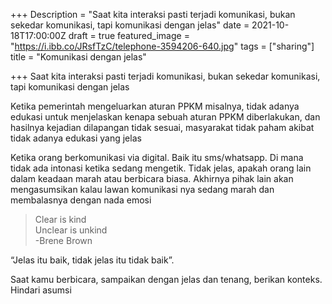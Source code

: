 +++
Description = "Saat kita interaksi pasti terjadi komunikasi, bukan sekedar komunikasi, tapi komunikasi dengan jelas"
date = 2021-10-18T17:00:00Z
draft = true
featured_image = "https://i.ibb.co/JRsfTzC/telephone-3594206-640.jpg"
tags = ["sharing"]
title = "Komunikasi dengan jelas"

+++
Saat kita interaksi pasti terjadi komunikasi, bukan sekedar komunikasi, tapi komunikasi dengan jelas

Ketika pemerintah mengeluarkan aturan PPKM misalnya, tidak adanya edukasi untuk menjelaskan kenapa sebuah aturan PPKM diberlakukan, dan hasilnya kejadian dilapangan tidak sesuai, masyarakat tidak paham akibat tidak adanya edukasi yang jelas

Ketika orang berkomunikasi via digital. Baik itu sms/whatsapp. Di mana tidak ada intonasi ketika sedang mengetik. Tidak jelas, apakah orang lain dalam keadaan marah atau berbicara biasa. Akhirnya pihak lain akan mengasumsikan kalau lawan komunikasi nya sedang marah dan membalasnya dengan nada emosi

> Clear is kind  
> Unclear is unkind  
> \-Brene Brown

“Jelas itu baik, tidak jelas itu tidak baik”.

Saat kamu berbicara, sampaikan dengan jelas dan tenang, berikan konteks. Hindari asumsi